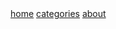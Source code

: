 <nav>
    <span><a title="home page" class="" href="{{ site.url }}/">home</a></span>
    <span><a title="categories" class="" href="{{ site.url }}/ja/categories/">categories</a></span>
    <!--
    <span><a title="tags" class="" href="{{ site.url }}/ja/tags/">tags</a></span>
    <span><a title="subscribe by RSS" class="" href="{{ site.url }}/ja/feed/">subscribe</a></span>-->
    <span><a title="about" class="" href="{{ site.url }}/ja/about/">about</a></span>
</nav>